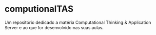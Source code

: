 # computionalTAS
Um repositório dedicado a matéria Computational Thinking &amp; Application Server e ao que for desenvolvido nas suas aulas.
